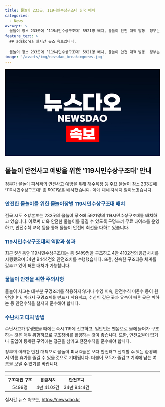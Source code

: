 ```yaml
---
title: 물놀이 233곳, 119시민수상구조대 전국 배치
categories:
  - News
excerpt: >
  물놀이 장소 233곳에 ‘119시민수상구조대’ 5921명 배치, 물놀이 안전 대책 발동  정부는 물놀이 피서객의 안전사고를 예방하기 위해 전국 주요 물놀이 장소 233곳에 5921명의 ‘119시민수상구조대’를 배치한다. 이들은 인명구조 및 수변안전을 위한 순찰활동, 안전지도, 안전수칙 홍보 등 다양한 활동을 전개할 예정이다. 이같은 노력들은 물놀이 사고를 사전에 예방하기 위한 것으로, 특히 휴가철에는 물놀이 사고가 잦은 지역에 시도 단위 특수구조대 구조인력을 우선 배치하고 있어 시민들의 안전을 위한 노력이 지속되고 있다.
feature_text: >
  ## adskorea 실시간 뉴스 속보입니다.

  물놀이 장소 233곳에 ‘119시민수상구조대’ 5921명 배치, 물놀이 안전 대책 발동  정부는 물놀이 피서객의 안전사고를 예방하기 위해 전국 주요 물놀이 장소 233곳에 5921명의 ‘119시민수상구조대’를 배치한다. 이들은 인명구조 및 수변안전을 위한 순찰활동, 안전지도, 안전수칙 홍보 등 다양한 활동을 전개할 예정이다. 이같은 노력들은 물놀이 사고를 사전에 예방하기 위한 것으로, 특히 휴가철에는 물놀이 사고가 잦은 지역에 시도 단위 특수구조대 구조인력을 우선 배치하고 있어 시민들의 안전을 위한 노력이 지속되고 있다.
image: '/assets/img/newsdao_breakingnews.jpg'
---
```


<p><img src="/assets/img/newsdao_breakingnews.jpg" alt="adskorea 속보" /></p>

<h2 data-ke-size="size26">물놀이 안전사고 예방을 위한 '119시민수상구조대' 안내</h2>

<p data-ke-size="size16">정부가 물놀이 피서객의 안전사고 예방을 위해 해수욕장 등 주요 물놀이 장소 233곳에 ‘119시민수상구조대’ 총 5921명을 배치했습니다. 이에 대해 자세히 알아보겠습니다.</p>

<h3><b><span style="color: #1a5490;">안전한 물놀이를 위한 물놀이장별 119시민수상구조대 배치</span></b></h3>

<p data-ke-size="size16">전국 시도 소방본부는 233곳의 물놀이 장소에 5921명의 119시민수상구조대를 배치하고 있습니다. 이로써 더욱 안전한 물놀이를 즐길 수 있도록 구명조끼 무료 대여소를 운영하고, 안전수칙 교육 등을 통해 물놀이 안전에 최선을 다하고 있습니다.</p>

<h3><b><span style="color: #1a5490;">119시민수상구조대의 역할과 성과</span></b></h3>

<p data-ke-size="size16">최근 5년 동안 119시민수상구조대는 총 5499명을 구조하고 4만 4102건의 응급처치를 시행했으며 34만 9444건의 안전조치를 수행했습니다. 또한, 신속한 구조대응 체계를 갖추고 있어 빠른 대처가 가능합니다.</p>

<h3><b><span style="color: #1a5490;">물놀이 안전을 위한 주의사항</span></b></h3>

<p data-ke-size="size16">물놀이 사고는 대부분 구명조끼를 착용하지 않거나 수영 미숙, 안전수칙 미준수 등이 원인입니다. 따라서 구명조끼를 반드시 착용하고, 수심이 깊은 곳과 유속이 빠른 곳은 피하는 등 안전수칙을 철저히 준수해야 합니다.</p>

<h3><b><span style="color: #1a5490;">수난사고 대처 방법</span></b></h3>

<p data-ke-size="size16">수난사고가 발생했을 때에는 즉시 119에 신고하고, 일반인은 맨몸으로 물에 들어가 구조하는 것은 매우 위험하므로 구조장비를 활용하는 것이 좋습니다. 또한, 안전요원이 없거나 출입이 통제된 구역에는 접근을 삼가고 안전수칙을 준수해야 합니다.</p>

<p data-ke-size="size16">정부의 이러한 안전 대책으로 물놀이 피서객들은 보다 안전하고 신뢰할 수 있는 환경에서 여름 휴가를 즐길 수 있을 것으로 기대됩니다. 더불어 모두가 즐겁고 기억에 남는 여름을 보낼 수 있기를 바랍니다.</p>

<hr>

<p data-ke-size="size16"></p>

<table>
  <tbody>
    <tr>
      <td style="text-align: center; height: 17px;"><b>구조대원 구조</b></td>
      <td style="text-align: center; height: 17px;"><b>응급처치</b></td>
      <td style="text-align: center; height: 17px;"><b>안전조치</b></td>
    </tr>
    <tr>
      <td style="text-align: center;">5499명</td>
      <td style="text-align: center;">4만 4102건</td>
      <td style="text-align: center;">34만 9444건</td>
    </tr>
  </tbody>
</table>
실시간 뉴스 속보는, <a href="https://newsdao.kr" rel="dofollow">https://newsdao.kr</a>


